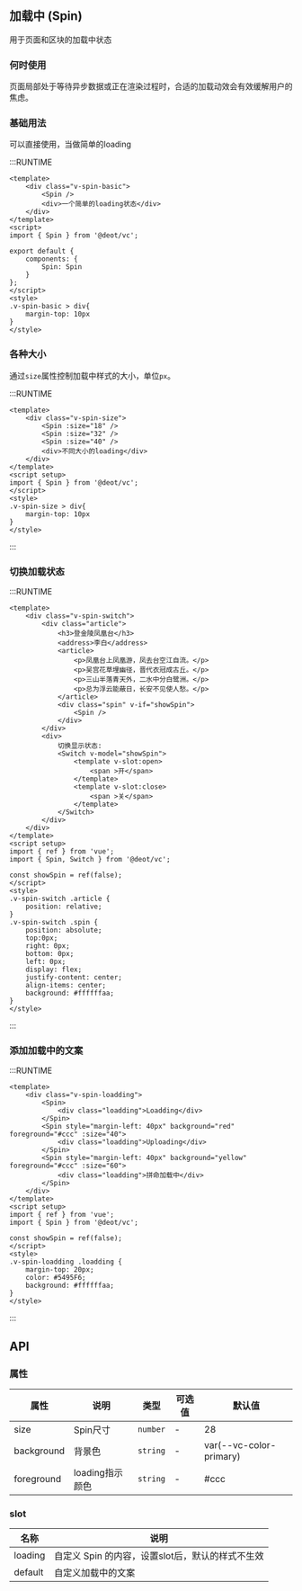 ## 加载中 (Spin)

用于页面和区块的加载中状态

### 何时使用

页面局部处于等待异步数据或正在渲染过程时，合适的加载动效会有效缓解用户的焦虑。

### 基础用法

可以直接使用，当做简单的loading

:::RUNTIME
```vue
<template>
	<div class="v-spin-basic">
		<Spin />
		<div>一个简单的loading状态</div>
	</div>
</template>
<script>
import { Spin } from '@deot/vc';

export default {
	components: {
		Spin: Spin
	}
};
</script>
<style>
.v-spin-basic > div{
	margin-top: 10px
}
</style>
```

### 各种大小
通过`size`属性控制加载中样式的大小，单位`px`。

:::RUNTIME
```vue
<template>
	<div class="v-spin-size">
		<Spin :size="18" />
		<Spin :size="32" />
		<Spin :size="40" />
		<div>不同大小的loading</div>
	</div>
</template>
<script setup>
import { Spin } from '@deot/vc';
</script>
<style>
.v-spin-size > div{
	margin-top: 10px
}
</style>
```
::: 

### 切换加载状态
:::RUNTIME
```vue
<template>
	<div class="v-spin-switch">
		<div class="article">
			<h3>登金陵凤凰台</h3>
			<address>李白</address>
			<article>
				<p>凤凰台上凤凰游，凤去台空江自流。</p>
				<p>吴宫花草埋幽径，晋代衣冠成古丘。</p>
				<p>三山半落青天外，二水中分白鹭洲。</p>
				<p>总为浮云能蔽日，长安不见使人愁。</p>
			</article>
			<div class="spin" v-if="showSpin">
				<Spin />
			</div>
		</div>
		<div>
			切换显示状态:
			<Switch v-model="showSpin">
				<template v-slot:open>
					<span >开</span>
				</template>
				<template v-slot:close>
					<span >关</span>
				</template>
			</Switch>
		</div>
	</div>
</template>
<script setup>
import { ref } from 'vue';
import { Spin, Switch } from '@deot/vc';

const showSpin = ref(false);
</script>
<style>
.v-spin-switch .article {
	position: relative;
}
.v-spin-switch .spin {
	position: absolute;
	top:0px;
	right: 0px;
	bottom: 0px;
	left: 0px;
	display: flex;
	justify-content: center;
	align-items: center;
	background: #ffffffaa;
}
</style>
```
::: 

### 添加加载中的文案

:::RUNTIME
```vue
<template>
	<div class="v-spin-loadding">
		<Spin>
			<div class="loadding">Loadding</div>
		</Spin>
		<Spin style="margin-left: 40px" background="red" foreground="#ccc" :size="40">
			<div class="loadding">Uploading</div>
		</Spin>
		<Spin style="margin-left: 40px" background="yellow" foreground="#ccc" :size="60">
			<div class="loadding">拼命加载中</div>
		</Spin>
	</div>
</template>
<script setup>
import { ref } from 'vue';
import { Spin } from '@deot/vc';

const showSpin = ref(false);
</script>
<style>
.v-spin-loadding .loadding {
	margin-top: 20px;
	color: #5495F6;
	background: #ffffffaa;
}
</style>
```
::: 

## API

### 属性

| 属性         | 说明          | 类型       | 可选值 | 默认值                     |
| ---------- | ----------- | -------- | --- | ----------------------- |
| size       | Spin尺寸      | `number` | -   | 28                      |
| background | 背景色         | `string` | -   | var(--vc-color-primary) |
| foreground | loading指示颜色 | `string` | -   | #ccc                    |

### slot

| 名称      | 说明                            |
| ------- | ----------------------------- |
| loading | 自定义 Spin 的内容，设置slot后，默认的样式不生效 |
| default | 自定义加载中的文案                     |
